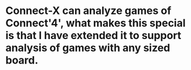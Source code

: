 # Connect-X can analyze games of Connect'4', what makes this special is that I have extended it to support analysis of games with any sized board. 
